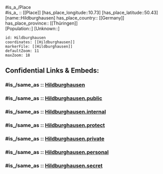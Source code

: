 ﻿---
confidential: public
isDeleted: false
location:
- 50.43
- 10.73
mapmarker: city
mapzoom:
- 7
- 12
SpocWebEntityId: 30938
tags:
- geo/City
type: City
---

#is_a_/Place  
#is_a_ :: [[Place]] 
[has_place_longitude::10.73] 
[has_place_latitude::50.43] 
[name::Hildburghausen] 
has_place_country:: [[Germany]]  
has_place_province:: [[Thüringen]]  
[Population::] 
[Unknown::] 


```leaflet
id: Hildburghausen
coordinates: [[Hildburghausen]] 
markerFile: [[Hildburghausen]] 
defaultZoom: 11 
maxZoom: 18
```


## Confidential Links & Embeds: 

### #is_/same_as :: [Hildburghausen](/_Standards/Earth/Continent/Europe/Europe~Central/Germany/Germany~East/Thüringen/counties~TH/Hildburghausen/cities~Hildburghausen/Hildburghausen-city/City/Hildburghausen.md) 

### #is_/same_as :: [Hildburghausen.public](/_public/Earth/Continent/Europe/Europe~Central/Germany/Germany~East/Thüringen/counties~TH/Hildburghausen/cities~Hildburghausen/Hildburghausen-city/City/Hildburghausen.public.md) 

### #is_/same_as :: [Hildburghausen.internal](/_internal/Earth/Continent/Europe/Europe~Central/Germany/Germany~East/Thüringen/counties~TH/Hildburghausen/cities~Hildburghausen/Hildburghausen-city/City/Hildburghausen.internal.md) 

### #is_/same_as :: [Hildburghausen.protect](/_protect/Earth/Continent/Europe/Europe~Central/Germany/Germany~East/Thüringen/counties~TH/Hildburghausen/cities~Hildburghausen/Hildburghausen-city/City/Hildburghausen.protect.md) 

### #is_/same_as :: [Hildburghausen.private](/_private/Earth/Continent/Europe/Europe~Central/Germany/Germany~East/Thüringen/counties~TH/Hildburghausen/cities~Hildburghausen/Hildburghausen-city/City/Hildburghausen.private.md) 

### #is_/same_as :: [Hildburghausen.personal](/_personal/Earth/Continent/Europe/Europe~Central/Germany/Germany~East/Thüringen/counties~TH/Hildburghausen/cities~Hildburghausen/Hildburghausen-city/City/Hildburghausen.personal.md) 

### #is_/same_as :: [Hildburghausen.secret](/_secret/Earth/Continent/Europe/Europe~Central/Germany/Germany~East/Thüringen/counties~TH/Hildburghausen/cities~Hildburghausen/Hildburghausen-city/City/Hildburghausen.secret.md)

